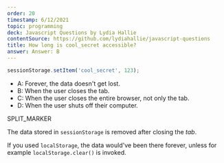 ```yaml
---
order: 20
timestamp: 6/12/2021
topic: programming
deck: Javascript Questions by Lydia Hallie
contentSource: https://github.com/lydiahallie/javascript-questions
title: How long is cool_secret accessible?
answer: Answer: B
---
```


  

```javascript
sessionStorage.setItem('cool_secret', 123);
```

- A: Forever, the data doesn't get lost.
- B: When the user closes the tab.
- C: When the user closes the entire browser, not only the tab.
- D: When the user shuts off their computer.




SPLIT_MARKER

The data stored in `sessionStorage` is removed after closing the _tab_.

If you used `localStorage`, the data would've been there forever, unless for example `localStorage.clear()` is invoked.




